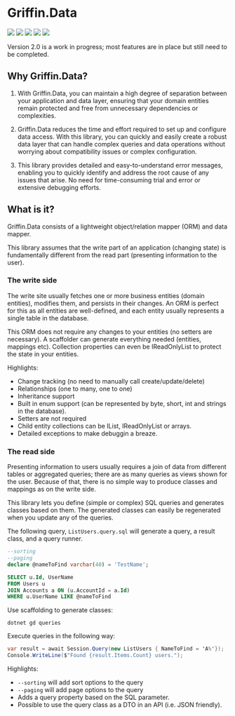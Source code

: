 Griffin.Data
============

<img src="https://ci.appveyor.com/api/projects/status/github/jgauffin/griffin.data?branch=master&svg=true" />
<img src="https://img.shields.io/nuget/dt/griffin.data">
<img src="https://img.shields.io/nuget/v/griffin.data">
<img src="https://img.shields.io/tokei/lines/github/jgauffin/Griffin.Data">
<img src="https://img.shields.io/github/license/jgauffin/Griffin.Data">

Version 2.0 is a work in progress; most features are in place but still need to be completed.

## Why Griffin.Data?

1. With Griffin.Data, you can maintain a high degree of separation between your application and data layer, ensuring that your domain entities remain protected and free from unnecessary dependencies or complexities.

2. Griffin.Data reduces the time and effort required to set up and configure data access. With this library, you can quickly and easily create a robust data layer that can handle complex queries and data operations without worrying about compatibility issues or complex configuration.

3. This library provides detailed and easy-to-understand error messages, enabling you to quickly identify and address the root cause of any issues that arise. No need for time-consuming trial and error or extensive debugging efforts. 


## What is it?

Griffin.Data consists of a lightweight object/relation mapper (ORM) and data mapper.

This library assumes that the write part of an application (changing state) is fundamentally different from the read part (presenting information to the user).

### The write side

The write site usually fetches one or more business entities (domain entities), modifies them, and persists in their changes. An ORM is perfect for this as all entities are well-defined, and each entity usually represents a single table in the database.

This ORM does not require any changes to your entities (no setters are necessary). A scaffolder can generate everything needed (entities, mappings etc). Collection properties can even be IReadOnlyList<YourChildEntity> to protect the state in your entities.

Highlights:

* Change tracking (no need to manually call create/update/delete)
* Relationships (one to many, one to one)
* Inheritance support
* Built in enum support (can be represented by byte, short, int and strings in the database).
* Setters are not required
* Child entity collections can be IList<T>, IReadOnlyList<T> or arrays.
* Detailed exceptions to make debuggin a breaze.

### The read side

Presenting information to users usually requires a join of data from different tables or aggregated queries; there are as many queries as views shown for the user. Because of that, there is no simple way to produce classes and mappings as on the write side.

This library lets you define (simple or complex) SQL queries and generates classes based on them. The generated classes can easily be regenerated when you update any of the queries.

The following query, `ListUsers.query.sql` will generate a query, a result class, and a query runner.


```sql
--sorting
--paging
declare @nameToFind varchar(40) = 'TestName';

SELECT u.Id, UserName
FROM Users u
JOIN Accounts a ON (u.AccountId = a.Id)
WHERE u.UserName LIKE @nameToFind
```

Use scaffolding to generate classes:

```
dotnet gd queries
```

Execute queries in the following way:

```csharp
var result = await Session.Query(new ListUsers { NameToFind = 'A%'});
Console.WriteLine($"Found {result.Items.Count} users.");
```

Highlights:

* `--sorting` will add sort options to the query
* `--paging` will add page options to the query
* Adds a query property based on the SQL parameter.
* Possible to use the query class as a DTO in an API (i.e. JSON friendly).
